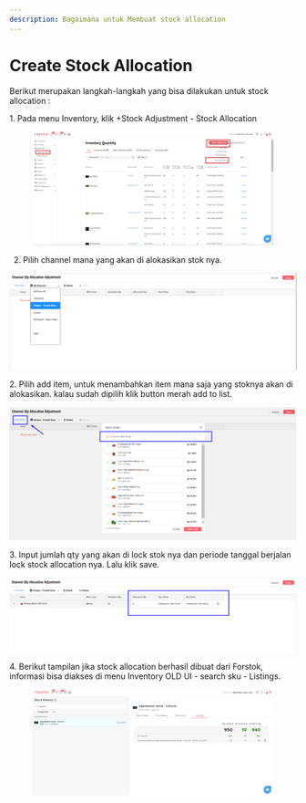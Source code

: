 ```yaml
---
description: Bagaimana untuk Membuat stock allocation
---
```


# Create Stock Allocation

Berikut merupakan langkah-langkah yang bisa dilakukan untuk stock allocation :&#x20;

1\. Pada menu Inventory, klik +Stock Adjustment - Stock Allocation

<figure><img src="../../.gitbook/assets/Screenshot 2023-11-15 151141.jpg" alt=""><figcaption></figcaption></figure>

2. Pilih channel mana yang akan di alokasikan stok nya.&#x20;

![](<../../.gitbook/assets/image (128).png>)

2\. Pilih add item, untuk menambahkan item mana saja yang stoknya akan di alokasikan. kalau sudah dipilih klik button merah add to list.

![](<../../.gitbook/assets/image (84) (1).png>)

3\. Input jumlah qty yang akan di lock stok nya dan periode tanggal berjalan lock stock allocation nya. Lalu klik save.

![](<../../.gitbook/assets/image (250).png>)

4\. Berikut tampilan jika stock allocation berhasil dibuat dari Forstok, informasi bisa diakses di menu Inventory OLD UI - search sku - Listings.

<figure><img src="../../.gitbook/assets/image (1) (1) (1) (1).png" alt=""><figcaption></figcaption></figure>
